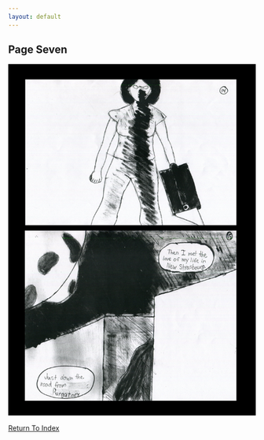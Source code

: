 ```yaml
---
layout: default
---
```

## Page Seven
![Page Seven](https://raw.githubusercontent.com/LWFlouisa/uploadedfairyalt/master/pages/page7.png)

[Return To Index](https://lwflouisa.github.io/uploadedfairyalt/)
